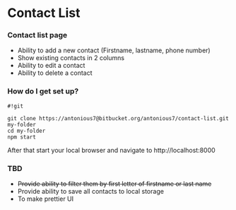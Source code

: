 # Contact List #

### Contact list page ###

*	Ability to add a new contact (Firstname, lastname, phone number)
*	Show existing contacts in 2 columns
*	Ability to edit a contact	
*	Ability to delete a contact

### How do I get set up? ###


```
#!git

git clone https://antonious7@bitbucket.org/antonious7/contact-list.git my-folder
cd my-folder
npm start
```


After that start your local browser and navigate to http://localhost:8000

### TBD ###

* ~~Provide ability to filter them by first letter of firstname or last name~~
* Provide ability to save all contacts to local storage
* To make prettier UI